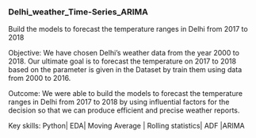 ### Delhi_weather_Time-Series_ARIMA
Build the models to forecast the temperature ranges in Delhi from 2017 to 2018 


Objective: We have chosen Delhi’s weather data from the year 2000 to 2018. Our ultimate goal is to forecast the temperature on 2017 to 2018 based on the parameter is given in the Dataset by train them using data from 2000 to 2016.   

Outcome: We were able to build the models to forecast the temperature ranges in Delhi from 2017 to 2018 by using influential factors for the decision so that we can produce efficient and precise weather reports. 
 
Key skills: Python| EDA| Moving Average | Rolling statistics| ADF |ARIMA 
